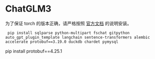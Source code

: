 # ChatGLM3

为了保证 torch 的版本正确，请严格按照 [官方文档](https://pytorch.org/get-started/locally/) 的说明安装。

```
 pip install sqlparse python-multipart fschat gitpython auto_gpt_plugin_template langchain sentence-transformers alembic accelerate protobuf==3.19.0 duckdb chardet pymysql
```

 pip install protobuf==4.25.1